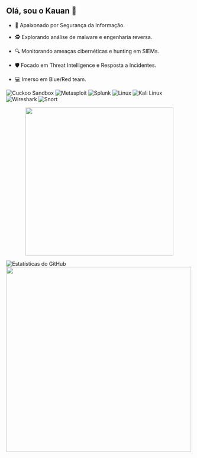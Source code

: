 ## Olá, sou o Kauan 👋
- 🧾 Apaixonado por Segurança da Informação.

- 🕵️ Explorando análise de malware e engenharia reversa.

- 🔍 Monitorando ameaças cibernéticas e hunting em SIEMs.

- 🛡️ Focado em Threat Intelligence e Resposta a Incidentes.

- 💻 Imerso em Blue/Red team.

![Cuckoo Sandbox](https://img.shields.io/badge/Cuckoo_Sandbox-009688?style=for-the-badge&logo=linux&logoColor=white)
![Metasploit](https://img.shields.io/badge/Metasploit-0959AA?style=for-the-badge&logo=metasploit&logoColor=white)
![Splunk](https://img.shields.io/badge/Splunk-000000?style=for-the-badge&logo=splunk&logoColor=white)
![Linux](https://img.shields.io/badge/Linux-FCC624?style=for-the-badge&logo=linux&logoColor=black)
![Kali Linux](https://img.shields.io/badge/Kali_Linux-557C94?style=for-the-badge&logo=kalilinux&logoColor=white)
![Wireshark](https://img.shields.io/badge/Wireshark-1679A7?style=for-the-badge&logo=wireshark&logoColor=white)
![Snort](https://img.shields.io/badge/Snort-CC0000?style=for-the-badge&logo=snort&logoColor=white)

<p align="center">
  <img src=https://i.gifer.com/3Pqq.gif width="400px">
</p>

![Estatísticas do GitHub](https://github-readme-stats.vercel.app/api?username=KauanMess&show_icons=true&theme=dracula) <img src="https://github-readme-stats.vercel.app/api/top-langs/?username=KauanMess&layout=compact&theme=dracula" width="500px">






<!--
**KauanMess/KauanMess** is a ✨ _special_ ✨ repository because its `README.md` (this file) appears on your GitHub profile.

Here are some ideas to get you started:

- 🔭 I’m currently working on ...
- 🌱 I’m currently learning ...
- 👯 I’m looking to collaborate on ...
- 🤔 I’m looking for help with ...
- 💬 Ask me about ...
- 📫 How to reach me: ...
- 😄 Pronouns: ...
- ⚡ Fun fact: ...
-->
